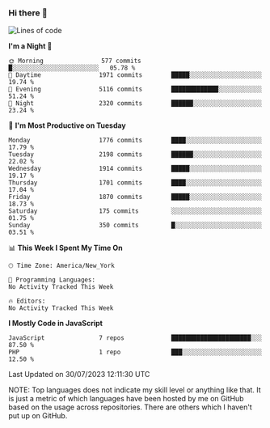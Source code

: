 ### Hi there 👋

<!--
**LynxJinxxy/LynxJinxxy** is a ✨ _special_ ✨ repository because its `README.md` (this file) appears on your GitHub profile.

Here are some ideas to get you started:

- 🔭 I’m currently working on ...
- 🌱 I’m currently learning ...
- 👯 I’m looking to collaborate on ...
- 🤔 I’m looking for help with ...
- 💬 Ask me about ...
- 📫 How to reach me: ...
- 😄 Pronouns: ...
- ⚡ Fun fact: ...
-->

<!--START_SECTION:waka-->
![Lines of code](https://img.shields.io/badge/From%20Hello%20World%20I%27ve%20Written-18.6%20million%20lines%20of%20code-blue)

**I'm a Night 🦉** 

```text
🌞 Morning                577 commits         █░░░░░░░░░░░░░░░░░░░░░░░░   05.78 % 
🌆 Daytime                1971 commits        █████░░░░░░░░░░░░░░░░░░░░   19.74 % 
🌃 Evening                5116 commits        █████████████░░░░░░░░░░░░   51.24 % 
🌙 Night                  2320 commits        ██████░░░░░░░░░░░░░░░░░░░   23.24 % 
```
📅 **I'm Most Productive on Tuesday** 

```text
Monday                   1776 commits        ████░░░░░░░░░░░░░░░░░░░░░   17.79 % 
Tuesday                  2198 commits        ██████░░░░░░░░░░░░░░░░░░░   22.02 % 
Wednesday                1914 commits        █████░░░░░░░░░░░░░░░░░░░░   19.17 % 
Thursday                 1701 commits        ████░░░░░░░░░░░░░░░░░░░░░   17.04 % 
Friday                   1870 commits        █████░░░░░░░░░░░░░░░░░░░░   18.73 % 
Saturday                 175 commits         ░░░░░░░░░░░░░░░░░░░░░░░░░   01.75 % 
Sunday                   350 commits         █░░░░░░░░░░░░░░░░░░░░░░░░   03.51 % 
```


📊 **This Week I Spent My Time On** 

```text
🕑︎ Time Zone: America/New_York

💬 Programming Languages: 
No Activity Tracked This Week

🔥 Editors: 
No Activity Tracked This Week
```

**I Mostly Code in JavaScript** 

```text
JavaScript               7 repos             ██████████████████████░░░   87.50 % 
PHP                      1 repo              ███░░░░░░░░░░░░░░░░░░░░░░   12.50 % 
```




 Last Updated on 30/07/2023 12:11:30 UTC
<!--END_SECTION:waka-->
NOTE: Top languages does not indicate my skill level or anything like that. It is just a metric of which languages have been hosted by me on GitHub based on the usage across repositories. There are others which I haven't put up on GitHub.
